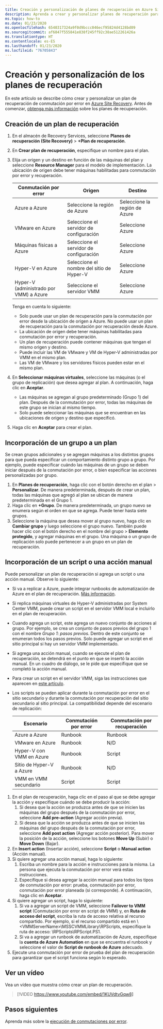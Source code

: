 ```yaml
---
title: Creación y personalización de planes de recuperación en Azure Site Recovery.
description: Aprenda a crear y personalizar planes de recuperación para la recuperación ante desastres mediante el servicio Azure Site Recovery.
ms.topic: how-to
ms.date: 01/23/2020
ms.openlocfilehash: 6540317324a9f0d9bccc046ecf95824d4128bd09
ms.sourcegitcommit: af6847f555841e838f245ff92c38ae512261426a
ms.translationtype: HT
ms.contentlocale: es-ES
ms.lasthandoff: 01/23/2020
ms.locfileid: "76705843"
---
```

# <a name="create-and-customize-recovery-plans"></a>Creación y personalización de los planes de recuperación

En este artículo se describe cómo crear y personalizar un plan de recuperación de conmutación por error en [Azure Site Recovery](site-recovery-overview.md). Antes de comenzar, [obtenga más información](recovery-plan-overview.md) sobre los planes de recuperación.

## <a name="create-a-recovery-plan"></a>Creación de un plan de recuperación

1. En el almacén de Recovery Services, seleccione **Planes de recuperación (Site Recovery)**  >  **+Plan de recuperación**.
2. En **Crear plan de recuperación**, especifique un nombre para el plan.
3. Elija un origen y un destino en función de las máquinas del plan y seleccione **Resource Manager** para el modelo de implementación. La ubicación de origen debe tener máquinas habilitadas para conmutación por error y recuperación. 

    **Conmutación por error** | **Origen** | **Destino** 
   --- | --- | ---
   Azure a Azure | Seleccione la región de Azure | Seleccione la región de Azure
   VMware en Azure | Seleccione el servidor de configuración | Seleccione Azure
   Máquinas físicas a Azure | Seleccione el servidor de configuración | Seleccione Azure   
   Hyper-V en Azure | Seleccione el nombre del sitio de Hyper-V | Seleccione Azure
   Hyper-V (administrado por VMM) a Azure  | Seleccione el servidor VMM | Seleccione Azure
  
    Tenga en cuenta lo siguiente:
    -  Solo puede usar un plan de recuperación para la conmutación por error desde la ubicación de origen a Azure. No puede usar un plan de recuperación para la conmutación por recuperación desde Azure.
    - La ubicación de origen debe tener máquinas habilitadas para conmutación por error y recuperación. 
    - Un plan de recuperación puede contener máquinas que tengan el mismo origen y destino. 
    - Puede incluir las VM de VMware y VM de Hyper-V administradas por VMM en el mismo plan.
    - Las VM de VMware y los servidores físicos pueden estar en el mismo plan.

4. En **Seleccionar máquinas virtuales**, seleccione las máquinas (o el grupo de replicación) que desea agregar al plan. A continuación, haga clic en **Aceptar**.
    - Las máquinas se agregan al grupo predeterminado (Grupo 1) del plan. Después de la conmutación por error, todas las máquinas de este grupo se inician al mismo tiempo.
    - Solo puede seleccionar las máquinas que se encuentran en las ubicaciones de origen y destino que especificó. 
5. Haga clic en **Aceptar** para crear el plan.

## <a name="add-a-group-to-a-plan"></a>Incorporación de un grupo a un plan

Se crean grupos adicionales y se agregan máquinas a los distintos grupos para que pueda especificar un comportamiento distinto grupo a grupo. Por ejemplo, puede especificar cuándo las máquinas de un grupo se deben iniciar después de la conmutación por error, o bien especificar las acciones personalizadas por grupo.

1. En **Planes de recuperación**, haga clic con el botón derecho en el plan > **Personalizar**. De manera predeterminada, después de crear un plan, todas las máquinas que agregó al plan se ubican de manera predeterminada en el Grupo 1.
2. Haga clic en **+Grupo**. De manera predeterminada, un grupo nuevo se enumera según el orden en que se agrega. Puede tener hasta siete grupos.
3. Seleccione la máquina que desea mover al grupo nuevo, haga clic en **Cambiar grupo** y luego seleccione el grupo nuevo. También puede hacer clic con el botón derecho en el nombre del grupo > **Elemento protegido**, y agregar máquinas en el grupo. Una máquina o un grupo de replicación solo puede pertenecer a un grupo en un plan de recuperación.


## <a name="add-a-script-or-manual-action"></a>Incorporación de un script o una acción manual

Puede personalizar un plan de recuperación si agrega un script o una acción manual. Observe lo siguiente:

- Si va a replicar a Azure, puede integrar runbooks de automatización de Azure en el plan de recuperación. [Más información](site-recovery-runbook-automation.md).
- Si replica máquinas virtuales de Hyper-V administradas por System Center VMM, puede crear un script en el servidor VMM local e incluirlo en el plan de recuperación.
- Cuando agrega un script, este agrega un nuevo conjunto de acciones al grupo. Por ejemplo, se crea un conjunto de pasos previos del grupo 1 con el nombre *Grupo 1: pasos previos*. Dentro de este conjunto se enumeran todos los pasos previos. Solo puede agregar un script en el sitio principal si hay un servidor VMM implementado.
- Si agrega una acción manual, cuando se ejecute el plan de recuperación, se detendrá en el punto en que se insertó la acción manual. En un cuadro de diálogo, se le pide que especifique que se completó la acción manual.
- Para crear un script en el servidor VMM, siga las instrucciones que aparecen en [este artículo](hyper-v-vmm-recovery-script.md).
- Los scripts se pueden aplicar durante la conmutación por error en el sitio secundario y durante la conmutación por recuperación del sitio secundario al sitio principal. La compatibilidad depende del escenario de replicación:
    
    **Escenario** | **Conmutación por error** | **Conmutación por recuperación**
    --- | --- | --- 
    Azure a Azure  | Runbook | Runbook
    VMware en Azure | Runbook | N/D 
    Hyper-V con VMM en Azure | Runbook | Script
    Sitio de Hyper-V a Azure | Runbook | N/D
    VMM en VMM secundario | Script | Script

1. En el plan de recuperación, haga clic en el paso al que se debe agregar la acción y especifique cuándo se debe producir la acción:
    1. Si desea que la acción se produzca antes de que se inicien las máquinas del grupo después de la conmutación por error, seleccione **Add pre-action** (Agregar acción previa).
    1. Si desea que la acción se produzca antes de que se inicien las máquinas del grupo después de la conmutación por error, seleccione **Add post action** (Agregar acción posterior). Para mover la posición de la acción, seleccione los botones **Move Up** (Subir) o **Move Down** (Bajar).
2. En **Insert action** (Insertar acción), seleccione **Script** o **Manual action** (Acción manual).
3. Si quiere agregar una acción manual, haga lo siguiente:
    1. Escriba un nombre para la acción e instrucciones para la misma. La persona que ejecuta la conmutación por error verá estas instrucciones.
    1. Especifique si desea agregar la acción manual para todos los tipos de conmutación por error: prueba, conmutación por error, conmutación por error planeada (si corresponde). A continuación, haga clic en **Aceptar**.
4. Si quiere agregar un script, haga lo siguiente:
    1. Si va a agregar un script de VMM, seleccione **Failover to VMM script** (Conmutación por error en script de VMM) y, en **Ruta de acceso del script**, escriba la ruta de acceso relativa al recurso compartido. Por ejemplo, si el recurso compartido está en \\\<VMMServerName>\MSSCVMMLibrary\RPScripts, especifique la ruta de acceso: \RPScripts\RPScript.PS1.
    1. Si va a agregar un runbook de automatización de Azure, especifique la **cuenta de Azure Automation** en que se encuentra el runbook y seleccione el valor de **Script de runbook de Azure** adecuado.
5. Ejecute una conmutación por error de prueba del plan de recuperación para garantizar que el script funciona según lo esperado.

## <a name="watch-a-video"></a>Ver un vídeo

Vea un vídeo que muestra cómo crear un plan de recuperación.


> [!VIDEO https://www.youtube.com/embed/1KUVdtvGqw8]

## <a name="next-steps"></a>Pasos siguientes

Aprenda más sobre la [ejecución de conmutaciones por error](site-recovery-failover.md).  

    
